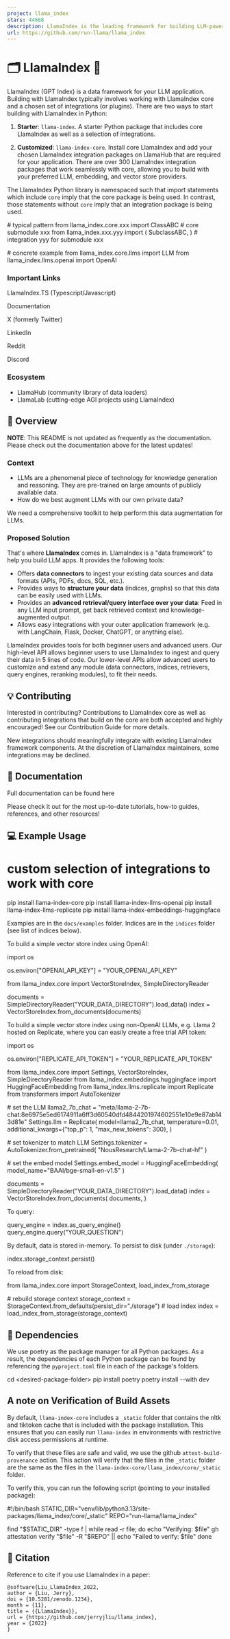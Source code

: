 ```yaml
---
project: llama_index
stars: 44668
description: LlamaIndex is the leading framework for building LLM-powered agents over your data.
url: https://github.com/run-llama/llama_index
---
```


🗂️ LlamaIndex 🦙
=================

LlamaIndex (GPT Index) is a data framework for your LLM application. Building with LlamaIndex typically involves working with LlamaIndex core and a chosen set of integrations (or plugins). There are two ways to start building with LlamaIndex in Python:

1.  **Starter**: `llama-index`. A starter Python package that includes core LlamaIndex as well as a selection of integrations.
    
2.  **Customized**: `llama-index-core`. Install core LlamaIndex and add your chosen LlamaIndex integration packages on LlamaHub that are required for your application. There are over 300 LlamaIndex integration packages that work seamlessly with core, allowing you to build with your preferred LLM, embedding, and vector store providers.
    

The LlamaIndex Python library is namespaced such that import statements which include `core` imply that the core package is being used. In contrast, those statements without `core` imply that an integration package is being used.

\# typical pattern
from llama\_index.core.xxx import ClassABC  \# core submodule xxx
from llama\_index.xxx.yyy import (
    SubclassABC,
)  \# integration yyy for submodule xxx

\# concrete example
from llama\_index.core.llms import LLM
from llama\_index.llms.openai import OpenAI

### Important Links

LlamaIndex.TS (Typescript/Javascript)

Documentation

X (formerly Twitter)

LinkedIn

Reddit

Discord

### Ecosystem

-   LlamaHub (community library of data loaders)
-   LlamaLab (cutting-edge AGI projects using LlamaIndex)

🚀 Overview
-----------

**NOTE**: This README is not updated as frequently as the documentation. Please check out the documentation above for the latest updates!

### Context

-   LLMs are a phenomenal piece of technology for knowledge generation and reasoning. They are pre-trained on large amounts of publicly available data.
-   How do we best augment LLMs with our own private data?

We need a comprehensive toolkit to help perform this data augmentation for LLMs.

### Proposed Solution

That's where **LlamaIndex** comes in. LlamaIndex is a "data framework" to help you build LLM apps. It provides the following tools:

-   Offers **data connectors** to ingest your existing data sources and data formats (APIs, PDFs, docs, SQL, etc.).
-   Provides ways to **structure your data** (indices, graphs) so that this data can be easily used with LLMs.
-   Provides an **advanced retrieval/query interface over your data**: Feed in any LLM input prompt, get back retrieved context and knowledge-augmented output.
-   Allows easy integrations with your outer application framework (e.g. with LangChain, Flask, Docker, ChatGPT, or anything else).

LlamaIndex provides tools for both beginner users and advanced users. Our high-level API allows beginner users to use LlamaIndex to ingest and query their data in 5 lines of code. Our lower-level APIs allow advanced users to customize and extend any module (data connectors, indices, retrievers, query engines, reranking modules), to fit their needs.

💡 Contributing
---------------

Interested in contributing? Contributions to LlamaIndex core as well as contributing integrations that build on the core are both accepted and highly encouraged! See our Contribution Guide for more details.

New integrations should meaningfully integrate with existing LlamaIndex framework components. At the discretion of LlamaIndex maintainers, some integrations may be declined.

📄 Documentation
----------------

Full documentation can be found here

Please check it out for the most up-to-date tutorials, how-to guides, references, and other resources!

💻 Example Usage
----------------

# custom selection of integrations to work with core
pip install llama-index-core
pip install llama-index-llms-openai
pip install llama-index-llms-replicate
pip install llama-index-embeddings-huggingface

Examples are in the `docs/examples` folder. Indices are in the `indices` folder (see list of indices below).

To build a simple vector store index using OpenAI:

import os

os.environ\["OPENAI\_API\_KEY"\] \= "YOUR\_OPENAI\_API\_KEY"

from llama\_index.core import VectorStoreIndex, SimpleDirectoryReader

documents \= SimpleDirectoryReader("YOUR\_DATA\_DIRECTORY").load\_data()
index \= VectorStoreIndex.from\_documents(documents)

To build a simple vector store index using non-OpenAI LLMs, e.g. Llama 2 hosted on Replicate, where you can easily create a free trial API token:

import os

os.environ\["REPLICATE\_API\_TOKEN"\] \= "YOUR\_REPLICATE\_API\_TOKEN"

from llama\_index.core import Settings, VectorStoreIndex, SimpleDirectoryReader
from llama\_index.embeddings.huggingface import HuggingFaceEmbedding
from llama\_index.llms.replicate import Replicate
from transformers import AutoTokenizer

\# set the LLM
llama2\_7b\_chat \= "meta/llama-2-7b-chat:8e6975e5ed6174911a6ff3d60540dfd4844201974602551e10e9e87ab143d81e"
Settings.llm \= Replicate(
    model\=llama2\_7b\_chat,
    temperature\=0.01,
    additional\_kwargs\={"top\_p": 1, "max\_new\_tokens": 300},
)

\# set tokenizer to match LLM
Settings.tokenizer \= AutoTokenizer.from\_pretrained(
    "NousResearch/Llama-2-7b-chat-hf"
)

\# set the embed model
Settings.embed\_model \= HuggingFaceEmbedding(
    model\_name\="BAAI/bge-small-en-v1.5"
)

documents \= SimpleDirectoryReader("YOUR\_DATA\_DIRECTORY").load\_data()
index \= VectorStoreIndex.from\_documents(
    documents,
)

To query:

query\_engine \= index.as\_query\_engine()
query\_engine.query("YOUR\_QUESTION")

By default, data is stored in-memory. To persist to disk (under `./storage`):

index.storage\_context.persist()

To reload from disk:

from llama\_index.core import StorageContext, load\_index\_from\_storage

\# rebuild storage context
storage\_context \= StorageContext.from\_defaults(persist\_dir\="./storage")
\# load index
index \= load\_index\_from\_storage(storage\_context)

🔧 Dependencies
---------------

We use poetry as the package manager for all Python packages. As a result, the dependencies of each Python package can be found by referencing the `pyproject.toml` file in each of the package's folders.

cd <desired-package-folder\>
pip install poetry
poetry install --with dev

A note on Verification of Build Assets
--------------------------------------

By default, `llama-index-core` includes a `_static` folder that contains the nltk and tiktoken cache that is included with the package installation. This ensures that you can easily run `llama-index` in environments with restrictive disk access permissions at runtime.

To verify that these files are safe and valid, we use the github `attest-build-provenance` action. This action will verify that the files in the `_static` folder are the same as the files in the `llama-index-core/llama_index/core/_static` folder.

To verify this, you can run the following script (pointing to your installed package):

#!/bin/bash
STATIC\_DIR="venv/lib/python3.13/site-packages/llama\_index/core/\_static"
REPO="run-llama/llama\_index"

find "$STATIC\_DIR" -type f | while read -r file; do
    echo "Verifying: $file"
    gh attestation verify "$file" -R "$REPO" || echo "Failed to verify: $file"
done

📖 Citation
-----------

Reference to cite if you use LlamaIndex in a paper:

```
@software{Liu_LlamaIndex_2022,
author = {Liu, Jerry},
doi = {10.5281/zenodo.1234},
month = {11},
title = {{LlamaIndex}},
url = {https://github.com/jerryjliu/llama_index},
year = {2022}
}
```
